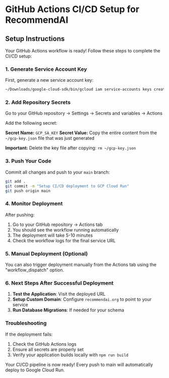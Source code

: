 # GitHub Actions CI/CD Setup for RecommendAI

## Setup Instructions

Your GitHub Actions workflow is ready! Follow these steps to complete the CI/CD setup:

### 1. Generate Service Account Key

First, generate a new service account key:

```bash
~/Downloads/google-cloud-sdk/bin/gcloud iam service-accounts keys create ~/gcp-key.json --iam-account=github-actions@recommendai-prod.iam.gserviceaccount.com
```

### 2. Add Repository Secrets

Go to your GitHub repository → Settings → Secrets and variables → Actions

Add the following secret:

**Secret Name:** `GCP_SA_KEY`
**Secret Value:** Copy the entire content from the `~/gcp-key.json` file that was just generated

**Important:** Delete the key file after copying: `rm ~/gcp-key.json`

### 3. Push Your Code

Commit all changes and push to your `main` branch:

```bash
git add .
git commit -m "Setup CI/CD deployment to GCP Cloud Run"
git push origin main
```

### 4. Monitor Deployment

After pushing:
1. Go to your GitHub repository → Actions tab
2. You should see the workflow running automatically
3. The deployment will take 5-10 minutes
4. Check the workflow logs for the final service URL

### 5. Manual Deployment (Optional)

You can also trigger deployment manually from the Actions tab using the "workflow_dispatch" option.

### 6. Next Steps After Successful Deployment

1. **Test the Application**: Visit the deployed URL
2. **Setup Custom Domain**: Configure `recommendai.org` to point to your service
3. **Run Database Migrations**: If needed for your schema

### Troubleshooting

If the deployment fails:
1. Check the GitHub Actions logs
2. Ensure all secrets are properly set
3. Verify your application builds locally with `npm run build`

Your CI/CD pipeline is now ready! Every push to main will automatically deploy to Google Cloud Run.